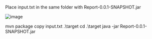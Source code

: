 Place input.txt in the same folder with Report-0.0.1-SNAPSHOT.jar

![image](https://user-images.githubusercontent.com/58844762/154228753-011bf6af-bc00-4804-b3f6-b8d418b3ed2a.png)

mvn package
copy input.txt .\target
cd .\target
java -jar Report-0.0.1-SNAPSHOT.jar
